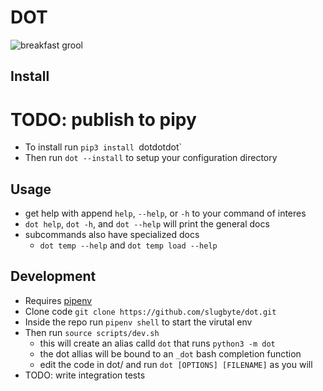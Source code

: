 # DOT
![breakfast grool](https://assets.slugbyte.com/github/github-header-00011.png)  

## Install
# TODO: publish to pipy
* To install run `pip3 install `dotdotdot`
* Then run `dot --install` to setup your configuration directory

## Usage 
* get help with append `help`, `--help`, or `-h` to your command of interes
* `dot help`, `dot -h`, and `dot --help` will print the general docs
* subcommands also have specialized docs 
    * `dot temp --help` and `dot temp load --help`

## Development 
* Requires [pipenv](https://github.com/pypa/pipenv)
* Clone code `git clone https://github.com/slugbyte/dot.git`
* Inside the repo run `pipenv shell` to start the virutal env 
* Then run `source scripts/dev.sh`
  * this will create an alias calld `dot` that runs `python3 -m dot`
  * the dot allias will be bound to an `_dot` bash completion function 
  * edit the code in dot/ and run `dot [OPTIONS] [FILENAME]` as you will 
* TODO: write integration tests
